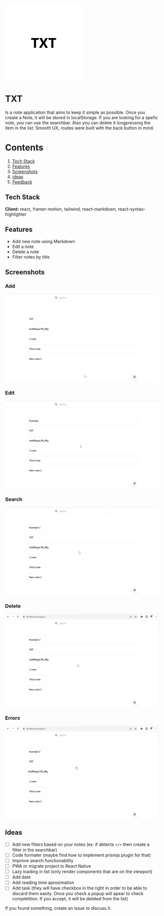 ![TXT](/public/docs/txt.png)

# TXT

Is a note application that aims to keep it simple as possible. Once you create a Note, it will be stored in localStorage. If you are looking for a spefic note, you can use the searchbar. Also you can delete it longpressing the item in the list.
Smooth UX, routes were built with the back button in mind.

# Contents

1. [Tech Stack](#tech-stack)
2. [Features](#features)
3. [Screenshots](#screenshots)
4. [ideas](#ideas)
5. [Feedback](#feedback)

## Tech Stack

**Client:** react, framer-motion, tailwind, react-markdown, react-syntax-highlighter

## Features

- Add new note using Markdown
- Edit a note
- Delete a note
- Filter notes by title

## Screenshots

### Add

![Add](/public/docs/add.gif)

### Edit

![Edit](/public/docs/edit.gif)

### Search

![Search](/public/docs/search.gif)

### Delete

![Delete](/public/docs/delete.gif)

### Errors

![Errors](/public/docs/wrong-routes.gif)

## Ideas

- [ ] Add new filters based on your notes (ex: if detects `</>` then create a filter in the searchbar)
- [ ] Code formater (maybe find how to implement prismjs plugin for that)
- [ ] Improve search functionability
- [ ] PWA or migrate project to React Native
- [ ] Lazy loading in list (only render components that are on the viewport)
- [ ] Add date
- [ ] Add reading time aproximation
- [ ] Add task (they will have checkbox in the right in order to be able to discard them easily. Once you check a popup will apear to check completition. If you accept, it will be deleted from the list)

If you found something, create an issue to discuss it.
